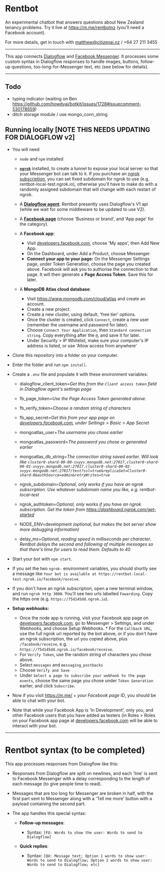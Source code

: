 # Rentbot
An experimental chatbot that answers questions about New Zealand tenancy problems.
Try it live at https://m.me/rentbotnz (you'll need a Facebook account).

For more details, get in touch with matthew@citizenai.nz / +64 27 211 3455

---

This app connects [Dialogflow](https://dialogflow.com) and [Facebook Messenger](https://www.messenger.com).
It processes some custom syntax in Dialogflow responses to handle images, buttons, follow-up questions, too-long-for-Messenger text, etc (see below for details).

---

## Todo

* typing indicator (waiting on Ben https://github.com/howdyai/botkit/issues/1728#issuecomment-530178659)
* ditch storage module / use mongo_conn_string


## Running locally [NOTE THIS NEEDS UPDATING FOR DIALOGFLOW v2]

* You will need

  * `node` and `npm` installed

  * **[`ngrok`](https://ngrok.com/)** installed, to create a tunnel to expose your local server so that your Messenger bot can talk to it. If you purchase an [ngrok subscription](https://ngrok.com/pricing), you can set fixed subdomain for ngrok to use (e.g. rentbot-local-test.ngrok.io), otherwise you'll have to make do with a randomly assigned subdomain that will change with each restart of ngrok.

  * A **[Dialogflow agent](https://dialogflow.com)**. Rentbot presently uses Dialogflow's V1 api (while we wait for some middleware to be updated to use V2).

  * A **[Facebook page](https://www.facebook.com/pages/creation/)** (choose 'Business or brand', and 'App page' for the category).

  * A **Facebook app**:
    * Visit [developers.facebook.com](https://developers.facebook.com/), choose 'My apps', then Add New App.
    * On the Dashboard, under Add a Product, choose Messenger.
    * **Connect your app to your page:** On the Messenger Settings page, under Token Generation, choose the page you created above. Facebook will ask you to authorise the connection to that page. It will then generate a **Page Access Token**. Save this for later.

  * A **MongoDB Atlas cloud database**:
    * Visit https://www.mongodb.com/cloud/atlas and create an account.
    * Create a new project.
    * Create a new cluster, using default, 'free tier' options.
    * Once the cluster is created, click `Connect`, create a new user (remember the username and password for later).
    * Choose `Connect Your Application`, then `Standard connection string`. Copy everything after the `@`, and save it for later.
    * Under Security > IP Whitelist, make sure your computer's IP address is listed, or use 'Allow access from anywhere'

* Clone this repository into a folder on your computer.

* Enter the folder and run `npm install`.

* Create a `.env` file and populate it with these environment variables:

  * dialogflow_client_token=*Get this from the `Client access token` field in Dialogflow agent's settings page*

  * fb_page_token=*Use the Page Access Token generated above.*

  * fb_verify_token=*Choose a random string of characters*

  * fb_app_secret=*Get this from your app page on [developers.facebook.com](https://developers.facebook.com/), under Settings > Basic > App Secret*

  * mongoatlas_user=*The username you chose earlier*

  * mongoatlas_password=*The password you chose or generated earlier*

  * mongoatlas_db_string=*The connection string saved earlier. Will look like `cluster0-shard-00-00-svyyv.mongodb.net:27017,cluster0-shard-00-01-svyyv.mongodb.net:27017,cluster0-shard-00-02-svyyv.mongodb.net:27017/test?ssl=true&replicaSet=Cluster0-shard-0&authSource=admin&retryWrites=true`*

  * ngrok_subdomain=*Optional, only works if you have an ngrok subscription. Use whatever subdomain name you like, e.g. rentbot-local-test*

  * ngrok_authtoken=*Optional, only works if you have an ngrok subscription. Get the token from https://dashboard.ngrok.com/get-started*

  * NODE_ENV=development *(optional, but makes the bot server show more debugging information)*

  * delay_ms=*Optional, reading speed in milliseconds per character. Rentbot delays the second and following of multiple messages so that there's time for users to read them. Defaults to 40*

* Start your bot with `npm start`.

* If you set the two `ngrok-` environment variables, you should shortly see a message like `Your bot is available at https://rentbot-local-test.ngrok.io/facebook/receive`.

* If you don't have an ngrok subscription, open a new terminal window, and run `ngrok http 3000`. You'll see two urls labelled `Fowarding`. Copy the https one (e.g. `https://75d145dd.ngrok.io`).

* **Setup webhooks:**
  * Once the node app is running, visit your Facebook app page on [developers.facebook.com](https://developers.facebook.com/), go to Messenger > Settings, and under Webhooks, and choose Setup Webhooks. * For the `Callback URL`, use the full ngrok url reported by the bot above, or if you don't have an ngrok subscription, the url you copied above, plus `/facebook/receive`, e.g. `https://75d145dd.ngrok.io/facebook/receive`.
  * For `Verify Token`, use the random string of characters you chose above.
  * Select `messages` and `messaging_postbacks`
  * Choose `Verify and Save`
  * Under `Select a page to subscribe your webhook to the page events`, choose the same page you chose under `Token Generation` earlier, and click `Subscribe`.

* Now if you visit https://m.me/ + *your Facebook page ID*, you should be able to chat with your bot.

* Note that while your Facebook App is 'In Development', only you, and other Facebook users that you have added as testers (in Roles > Roles on your Facebook app page at [developers.facebook.com](https://developers.facebook.com/) will be able to interact with your bot.

---

# Rentbot syntax (to be completed)

This app processes responses from Dialogflow like this:

* Responses from Dialogflow are split on newlines, and each 'line' is sent to Facebook Messenger with a delay corresponding to the length of each message (to give people time to read).

* Messages that are too long for Messenger are broken in half, with the first part sent to Messenger along with a 'Tell me more' button with a payload containing the second part.

* The app handles this special syntax:

  * **Follow-up messages**:
    * Syntax: `[FU: Words to show the user: Words to send to Dialogflow]`

  * **Quick replies**:
    * Syntax: `[QU: Message text; Option 1 words to show user: Words to send to Dialogflow; Option 2 words to show user: Words to send to Dialogflow; etc]`
